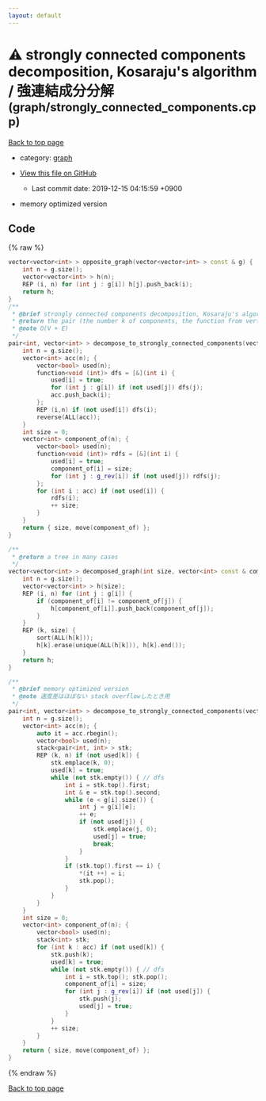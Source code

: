 ```yaml
---
layout: default
---
```


<!-- mathjax config similar to math.stackexchange -->
<script type="text/javascript" async
  src="https://cdnjs.cloudflare.com/ajax/libs/mathjax/2.7.5/MathJax.js?config=TeX-MML-AM_CHTML">
</script>
<script type="text/x-mathjax-config">
  MathJax.Hub.Config({
    TeX: { equationNumbers: { autoNumber: "AMS" }},
    tex2jax: {
      inlineMath: [ ['$','$'] ],
      processEscapes: true
    },
    "HTML-CSS": { matchFontHeight: false },
    displayAlign: "left",
    displayIndent: "2em"
  });
</script>

<script type="text/javascript" src="https://cdnjs.cloudflare.com/ajax/libs/jquery/3.4.1/jquery.min.js"></script>
<script src="https://cdn.jsdelivr.net/npm/jquery-balloon-js@1.1.2/jquery.balloon.min.js" integrity="sha256-ZEYs9VrgAeNuPvs15E39OsyOJaIkXEEt10fzxJ20+2I=" crossorigin="anonymous"></script>
<script type="text/javascript" src="../../assets/js/copy-button.js"></script>
<link rel="stylesheet" href="../../assets/css/copy-button.css" />


# :warning: strongly connected components decomposition, Kosaraju's algorithm / 強連結成分分解 <small>(graph/strongly_connected_components.cpp)</small>

<a href="../../index.html">Back to top page</a>

* category: <a href="../../index.html#f8b0b924ebd7046dbfa85a856e4682c8">graph</a>
* <a href="{{ site.github.repository_url }}/blob/master/graph/strongly_connected_components.cpp">View this file on GitHub</a>
    - Last commit date: 2019-12-15 04:15:59 +0900


* memory optimized version


## Code

{% raw %}
```cpp
vector<vector<int> > opposite_graph(vector<vector<int> > const & g) {
    int n = g.size();
    vector<vector<int> > h(n);
    REP (i, n) for (int j : g[i]) h[j].push_back(i);
    return h;
}
/**
 * @brief strongly connected components decomposition, Kosaraju's algorithm / 強連結成分分解
 * @return the pair (the number k of components, the function from vertices of g to components)
 * @note O(V + E)
 */
pair<int, vector<int> > decompose_to_strongly_connected_components(vector<vector<int> > const & g, vector<vector<int> > const & g_rev) {
    int n = g.size();
    vector<int> acc(n); {
        vector<bool> used(n);
        function<void (int)> dfs = [&](int i) {
            used[i] = true;
            for (int j : g[i]) if (not used[j]) dfs(j);
            acc.push_back(i);
        };
        REP (i,n) if (not used[i]) dfs(i);
        reverse(ALL(acc));
    }
    int size = 0;
    vector<int> component_of(n); {
        vector<bool> used(n);
        function<void (int)> rdfs = [&](int i) {
            used[i] = true;
            component_of[i] = size;
            for (int j : g_rev[i]) if (not used[j]) rdfs(j);
        };
        for (int i : acc) if (not used[i]) {
            rdfs(i);
            ++ size;
        }
    }
    return { size, move(component_of) };
}

/**
 * @return a tree in many cases
 */
vector<vector<int> > decomposed_graph(int size, vector<int> const & component_of, vector<vector<int> > const & g) {
    int n = g.size();
    vector<vector<int> > h(size);
    REP (i, n) for (int j : g[i]) {
        if (component_of[i] != component_of[j]) {
            h[component_of[i]].push_back(component_of[j]);
        }
    }
    REP (k, size) {
        sort(ALL(h[k]));
        h[k].erase(unique(ALL(h[k])), h[k].end());
    }
    return h;
}

/**
 * @brief memory optimized version
 * @note 速度差はほぼない stack overflowしたとき用
 */
pair<int, vector<int> > decompose_to_strongly_connected_components(vector<vector<int> > const & g, vector<vector<int> > const & g_rev) {
    int n = g.size();
    vector<int> acc(n); {
        auto it = acc.rbegin();
        vector<bool> used(n);
        stack<pair<int, int> > stk;
        REP (k, n) if (not used[k]) {
            stk.emplace(k, 0);
            used[k] = true;
            while (not stk.empty()) { // dfs
                int i = stk.top().first;
                int & e = stk.top().second;
                while (e < g[i].size()) {
                    int j = g[i][e];
                    ++ e;
                    if (not used[j]) {
                        stk.emplace(j, 0);
                        used[j] = true;
                        break;
                    }
                }
                if (stk.top().first == i) {
                    *(it ++) = i;
                    stk.pop();
                }
            }
        }
    }
    int size = 0;
    vector<int> component_of(n); {
        vector<bool> used(n);
        stack<int> stk;
        for (int k : acc) if (not used[k]) {
            stk.push(k);
            used[k] = true;
            while (not stk.empty()) { // dfs
                int i = stk.top(); stk.pop();
                component_of[i] = size;
                for (int j : g_rev[i]) if (not used[j]) {
                    stk.push(j);
                    used[j] = true;
                }
            }
            ++ size;
        }
    }
    return { size, move(component_of) };
}

```
{% endraw %}

<a href="../../index.html">Back to top page</a>

